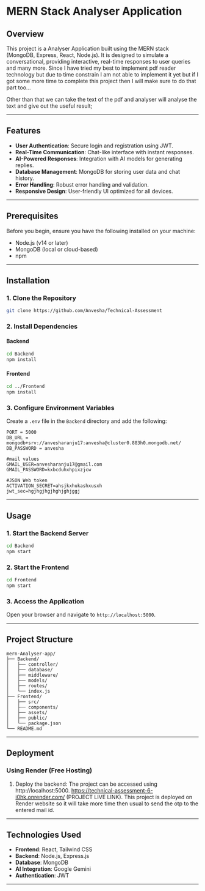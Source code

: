 # MERN Stack Analyser Application

## Overview
This project is a Analyser Application built using the MERN stack (MongoDB, Express, React, Node.js). It is designed to simulate a conversational, providing interactive, real-time responses to user queries and many more. Since I have tried my best to implement pdf reader technology but due to time constrain I am not able to implement it yet but if I got some more time to complete this project then I will make sure to do that part too...

Other than that we can take the text of the pdf and analyser will analyse the text and give out the useful result;

---

## Features
- **User Authentication**: Secure login and registration using JWT.
- **Real-Time Communication**: Chat-like interface with instant responses.
- **AI-Powered Responses**: Integration with AI models for generating replies.
- **Database Management**: MongoDB for storing user data and chat history.
- **Error Handling**: Robust error handling and validation.
- **Responsive Design**: User-friendly UI optimized for all devices.

---

## Prerequisites
Before you begin, ensure you have the following installed on your machine:
- Node.js (v14 or later)
- MongoDB (local or cloud-based)
- npm

---

## Installation
### 1. Clone the Repository
```bash
git clone https://github.com/Anvesha/Technical-Assessment
```

### 2. Install Dependencies
#### Backend
```bash
cd Backend
npm install
```

#### Frontend
```bash
cd ../Frontend
npm install
```

### 3. Configure Environment Variables
Create a `.env` file in the `Backend` directory and add the following:
```
PORT = 5000
DB_URL = mongodb+srv://anvesharanju17:anvesha@cluster0.883h0.mongodb.net/
DB_PASSWORD = anvesha

#mail values
GMAIL_USER=anvesharanju17@gmail.com
GMAIL_PASSWORD=kxbcduhxhpixzjcw

#JSON Web token
ACTIVATION_SECRET=ahsjkxhukashxusxh
jwt_sec=hgjhgjhgjhghjghjggj
```

---

## Usage
### 1. Start the Backend Server
```bash
cd Backend
npm start
```

### 2. Start the Frontend
```bash
cd Frontend
npm start
```

### 3. Access the Application
Open your browser and navigate to `http://localhost:5000`.

---

## Project Structure
```
mern-Analyser-app/
├── Backend/
│   ├── controller/
│   ├── database/
│   ├── middleware/
│   ├── models/
│   ├── routes/
│   └── index.js
├── Frontend/
│   ├── src/
│   ├── components/
│   ├── assets/
│   ├── public/
│   └── package.json
└── README.md
```

---

## Deployment
### Using Render (Free Hosting)
1. Deploy the backend:
   The project can be accessed using http://localhost:5000.
   https://technical-assessment-6-i0hk.onrender.com/
   (PROJECT LIVE LINK).
   This project is deployed on Render website so it will take more time then usual to send the otp to the entered mail id.

---

## Technologies Used
- **Frontend**: React, Tailwind CSS
- **Backend**: Node.js, Express.js
- **Database**: MongoDB
- **AI Integration**: Google Gemini
- **Authentication**: JWT

---


